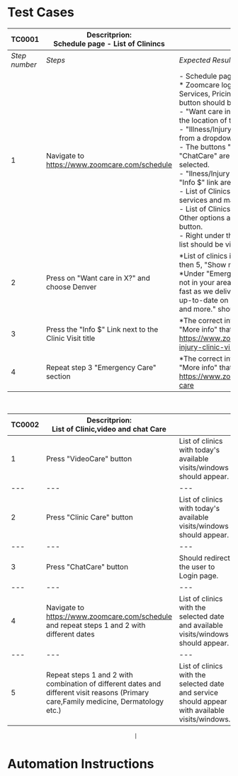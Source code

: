 # Test Cases

| TC0001      | Descritprion: <br /> Schedule page - List of Clinincs |                                                                                                      |
|        ---  |                         ---                    |                                          ---                                                         |
| *Step number* | *Steps*                                          | *Expected Results*                                                                                     | 
| 1           | Navigate to https://www.zoomcare.com/schedule  | - Schedule page should be shown <br />* Zoomcare logo top-right, Schedule, Locations, Services, Pricing & Insurance links and Login button should be visible.<br /> - "Want care in X?" should be shown based on the location of the user.<br /> - "Illness/Injury" and "Today" shown by default from a dropdown menu. <br />- The buttons "Clinic Care", "VideoCare" and "ChatCare" are visible, "Clinic Care" button is selected.<br /> - "Ilness/Injury Clinic visit title, followed by the "Info $" link are visiblle. <br />- List of Clinics with available times, clicnic services and map link are visible. <br />- List of Clinics should contain 5 or less options - Other options are ihdden under the "Show More" button. <br />- Right under the list of clinics, "Emergency Care" list should be visible followed by the "Info $" link.|                                                         
| 2           | Press on "Want care in X?" and choose Denver   | *List of clinics in Denver should appear - If less then 5, "Show more" button should not be visible. <br />*Under "Emergency Care" the message "We're not in your area yet—but we're growing almost as fast as we deliver care! Follow us on social to stay up-to-date on ZoomCare news, announcements and more." should be visible.|                                                 
| 3           | Press the "Info $" Link next to the Clinic Visit title| *The correct info should appear with the link "More info" that takes the user to the page https://www.zoomcare.com/services/illness-injury-clinic-visit                                       |
| 4           | Repeat step 3 "Emergency Care" section         | *The correct info should appear with the link "More info" that takes the user to the page https://www.zoomcare.com/services/emergency-care         

<br />

| TC0002      | Descritprion: <br /> List of Clinic,video and chat Care|                                                                                              |
|        ---  |                         ---                    |                                          ---                                                         |
| 1 | Press "VideoCare" button | List of clinics with today's available visits/windows should appear.|
| --- | --- | --- |
|2| Press "Clinic Care" button|  List of clinics with today's available visits/windows should appear.|
| --- | --- | --- |
|3| Press "ChatCare" button| Should redirect the user to Login page.|
| --- | --- | --- |
|4| Navigate to https://www.zoomcare.com/schedule and repeat steps 1 and 2 with different dates|  List of clinics with the selected date and available visits/windows should appear.
| --- | --- | --- |
|5| Repeat steps 1 and 2 with combination of different dates and different visit reasons (Primary care,Family medicine, Dermatology etc.)|  List of clinics with the selected date and service should appear with available visits/windows.



                                            |


# Automation Instructions
